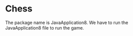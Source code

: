 # Chess
The package name is JavaApplication8.
We have to run the JavaApplication8 file to run the game.
